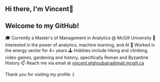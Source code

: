 ## Hi there, I'm Vincent👋
## Welcome to my GitHub!


🎓 Currently a Master's of Management in Analytics @ McGill University
👀 Interested in the power of analytics, machine learning, and AI
💼 Worked in the energy sector for 4+ years
🕹️ Hobbies include hiking and climbing, video games, gardening and history, specifically Roman and Byzantine History
📫 Reach me via email at vincent.elghoubaira@mail.mcgill.ca

Thank you for visiting my profile :)
